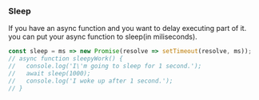 ### Sleep

If you have an async function and you want to delay executing part of it. you can put your async function to sleep(in miliseconds).

```js
const sleep = ms => new Promise(resolve => setTimeout(resolve, ms));
// async function sleepyWork() {
//   console.log('I\'m going to sleep for 1 second.');
//   await sleep(1000);
//   console.log('I woke up after 1 second.');
// }
```
